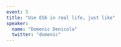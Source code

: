 ```yaml
---
event: 5
title: "Use ES6 in real life, just like"
speaker:
  name: "Domenic Denicola"
  twitter: "domenic"
---
```

